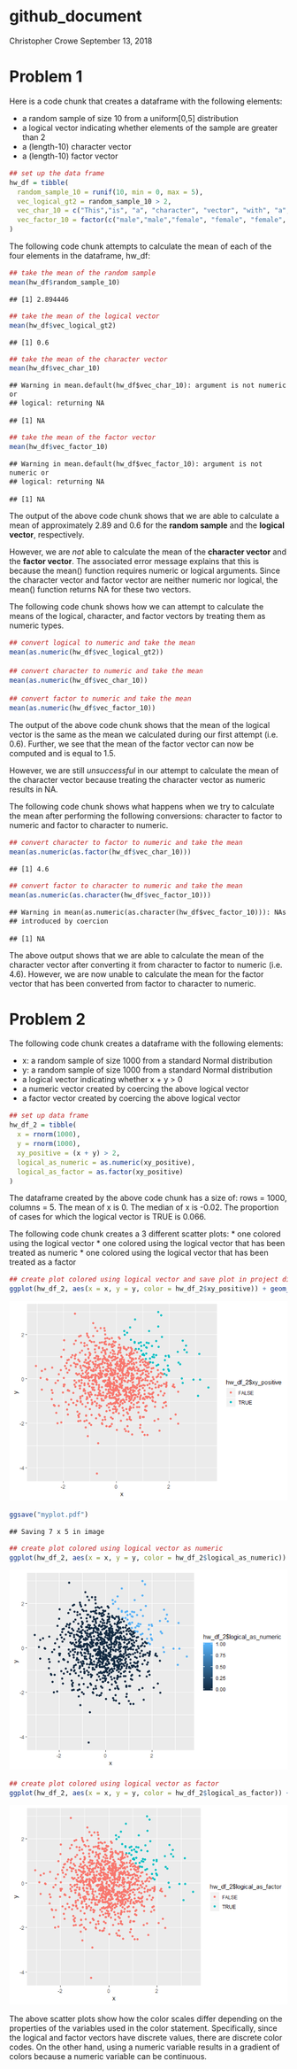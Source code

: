 github\_document
================
Christopher Crowe
September 13, 2018

Problem 1
=========

Here is a code chunk that creates a dataframe with the following elements:

-   a random sample of size 10 from a uniform\[0,5\] distribution
-   a logical vector indicating whether elements of the sample are greater than 2
-   a (length-10) character vector
-   a (length-10) factor vector

``` r
## set up the data frame
hw_df = tibble(
  random_sample_10 = runif(10, min = 0, max = 5),
  vec_logical_gt2 = random_sample_10 > 2,
  vec_char_10 = c("This","is", "a", "character", "vector", "with", "a", "length", "of", "ten."),
  vec_factor_10 = factor(c("male","male","female", "female", "female", "male", "male", "female", "female", "male"))
)
```

The following code chunk attempts to calculate the mean of each of the four elements in the dataframe, hw\_df:

``` r
## take the mean of the random sample
mean(hw_df$random_sample_10)
```

    ## [1] 2.894446

``` r
## take the mean of the logical vector
mean(hw_df$vec_logical_gt2)
```

    ## [1] 0.6

``` r
## take the mean of the character vector
mean(hw_df$vec_char_10)
```

    ## Warning in mean.default(hw_df$vec_char_10): argument is not numeric or
    ## logical: returning NA

    ## [1] NA

``` r
## take the mean of the factor vector
mean(hw_df$vec_factor_10)
```

    ## Warning in mean.default(hw_df$vec_factor_10): argument is not numeric or
    ## logical: returning NA

    ## [1] NA

The output of the above code chunk shows that we are able to calculate a mean of approximately 2.89 and 0.6 for the **random sample** and the **logical vector**, respectively.

However, we are *not* able to calculate the mean of the **character vector** and the **factor vector**. The associated error message explains that this is because the mean() function requires numeric or logical arguments. Since the character vector and factor vector are neither numeric nor logical, the mean() function returns NA for these two vectors.

The following code chunk shows how we can attempt to calculate the means of the logical, character, and factor vectors by treating them as numeric types.

``` r
## convert logical to numeric and take the mean
mean(as.numeric(hw_df$vec_logical_gt2))

## convert character to numeric and take the mean
mean(as.numeric(hw_df$vec_char_10))

## convert factor to numeric and take the mean
mean(as.numeric(hw_df$vec_factor_10))
```

The output of the above code chunk shows that the mean of the logical vector is the same as the mean we calculated during our first attempt (i.e. 0.6). Further, we see that the mean of the factor vector can now be computed and is equal to 1.5.

However, we are still *unsuccessful* in our attempt to calculate the mean of the character vector because treating the character vector as numeric results in NA.

The following code chunk shows what happens when we try to calculate the mean after performing the following conversions: character to factor to numeric and factor to character to numeric.

``` r
## convert character to factor to numeric and take the mean
mean(as.numeric(as.factor(hw_df$vec_char_10)))
```

    ## [1] 4.6

``` r
## convert factor to character to numeric and take the mean
mean(as.numeric(as.character(hw_df$vec_factor_10)))
```

    ## Warning in mean(as.numeric(as.character(hw_df$vec_factor_10))): NAs
    ## introduced by coercion

    ## [1] NA

The above output shows that we are able to calculate the mean of the character vector after converting it from character to factor to numeric (i.e. 4.6). However, we are now unable to calculate the mean for the factor vector that has been converted from factor to character to numeric.

Problem 2
=========

The following code chunk creates a dataframe with the following elements:

-   x: a random sample of size 1000 from a standard Normal distribution
-   y: a random sample of size 1000 from a standard Normal distribution
-   a logical vector indicating whether x + y &gt; 0
-   a numeric vector created by coercing the above logical vector
-   a factor vector created by coercing the above logical vector

``` r
## set up data frame
hw_df_2 = tibble(
  x = rnorm(1000),
  y = rnorm(1000),
  xy_positive = (x + y) > 2,
  logical_as_numeric = as.numeric(xy_positive),
  logical_as_factor = as.factor(xy_positive)
)
```

The dataframe created by the above code chunk has a size of: rows = 1000, columns = 5. The mean of x is 0. The median of x is -0.02. The proportion of cases for which the logical vector is TRUE is 0.066.

The following code chunk creates a 3 different scatter plots: \* one colored using the logical vector \* one colored using the logical vector that has been treated as numeric \* one colored using the logical vector that has been treated as a factor

``` r
## create plot colored using logical vector and save plot in project directory
ggplot(hw_df_2, aes(x = x, y = y, color = hw_df_2$xy_positive)) + geom_point()
```

![](p8105_hw1_clc2229_files/figure-markdown_github/scatterplot%20chunk-1.png)

``` r
ggsave("myplot.pdf")
```

    ## Saving 7 x 5 in image

``` r
## create plot colored using logical vector as numeric
ggplot(hw_df_2, aes(x = x, y = y, color = hw_df_2$logical_as_numeric)) + geom_point()
```

![](p8105_hw1_clc2229_files/figure-markdown_github/scatterplot%20chunk-2.png)

``` r
## create plot colored using logical vector as factor
ggplot(hw_df_2, aes(x = x, y = y, color = hw_df_2$logical_as_factor)) + geom_point()
```

![](p8105_hw1_clc2229_files/figure-markdown_github/scatterplot%20chunk-3.png)

The above scatter plots show how the color scales differ depending on the properties of the variables used in the color statement. Specifically, since the logical and factor vectors have discrete values, there are discrete color codes. On the other hand, using a numeric variable results in a gradient of colors because a numeric variable can be continuous.
